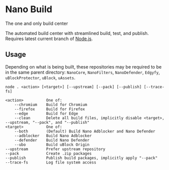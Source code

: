 # Nano Build

The one and only build center

The automated build center with streamlined build, test, and publish.
Requires latest current branch of [Node.js](https://nodejs.org/en/).

## Usage

Depending on what is being built, these repositories may be required to be in
the same parent directory: `NanoCore`, `NanoFilters`, `NanoDefender`,
`Edgyfy`, `uBlockProtector`, `uBlock`, `uAssets`.

```
node . <action> [<target>] [--upstream] [--pack] [--publish] [--trace-fs]

<action>          One of:
    --chromium    Build for Chromium
    --firefox     Build for Firefox
    --edge        Build for Edge
    --clean       Delete all build files, implicitly disable <target>, --upstream, "--pack", and "--publish"
<target>          One of:
    --both        (Default) Build Nano Adblocker and Nano Defender
    --adblocker   Build Nano Adblocker
    --defender    Build Nano Defender
    --ubo         Build uBlock Origin
--upstream        Prefer upstream repository
--pack            Create .zip packages
--publish         Publish build packages, implicitly apply "--pack"
--trace-fs        Log file system access
```
